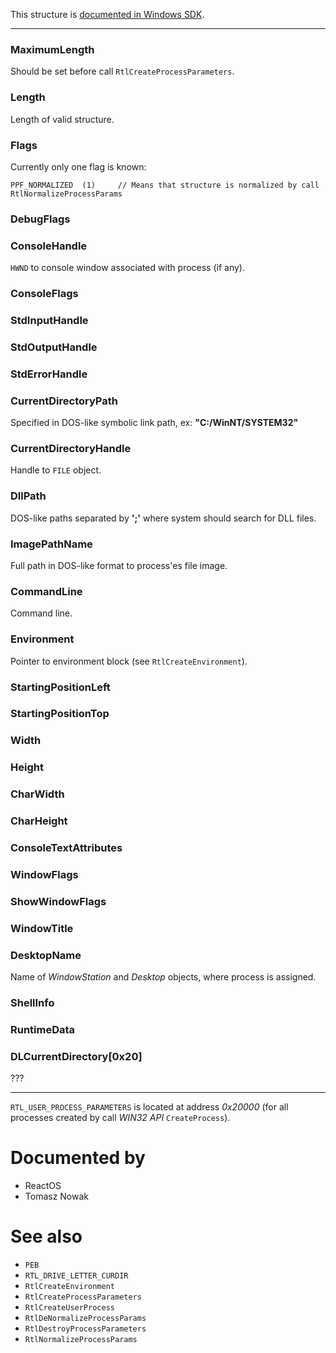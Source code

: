 This structure is [documented in Windows SDK](https://learn.microsoft.com/en-us/windows/win32/api/winternl/ns-winternl-rtl_user_process_parameters).

---

### MaximumLength

Should be set before call `RtlCreateProcessParameters`.

### Length

Length of valid structure.

### Flags

Currently only one flag is known:

```
PPF_NORMALIZED  (1)     // Means that structure is normalized by call RtlNormalizeProcessParams
```

### DebugFlags

### ConsoleHandle

`HWND` to console window associated with process (if any).

### ConsoleFlags

### StdInputHandle

### StdOutputHandle

### StdErrorHandle

### CurrentDirectoryPath

Specified in DOS-like symbolic link path, ex: **"C:/WinNT/SYSTEM32"**

### CurrentDirectoryHandle

Handle to `FILE` object.

### DllPath

DOS-like paths separated by **';'** where system should search for DLL files.

### ImagePathName

Full path in DOS-like format to process'es file image.

### CommandLine

Command line.

### Environment

Pointer to environment block (see `RtlCreateEnvironment`).

### StartingPositionLeft

### StartingPositionTop

### Width

### Height

### CharWidth

### CharHeight

### ConsoleTextAttributes

### WindowFlags

### ShowWindowFlags

### WindowTitle

### DesktopName

Name of *WindowStation* and *Desktop* objects, where process is assigned.

### ShellInfo

### RuntimeData

### DLCurrentDirectory[0x20]

???

---

`RTL_USER_PROCESS_PARAMETERS` is located at address *0x20000* (for all processes created by call *WIN32 API* `CreateProcess`).

# Documented by

* ReactOS
* Tomasz Nowak

# See also

* `PEB`
* `RTL_DRIVE_LETTER_CURDIR`
* `RtlCreateEnvironment`
* `RtlCreateProcessParameters`
* `RtlCreateUserProcess`
* `RtlDeNormalizeProcessParams`
* `RtlDestroyProcessParameters`
* `RtlNormalizeProcessParams`

